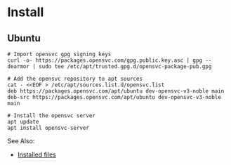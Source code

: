 # Install

## Ubuntu

    # Import opensvc gpg signing keys
    curl -o- https://packages.opensvc.com/gpg.public.key.asc | gpg --dearmor | sudo tee /etc/apt/trusted.gpg.d/opensvc-package-pub.gpg

    # Add the opensvc repository to apt sources
    cat - <<EOF > /etc/apt/sources.list.d/opensvc.list 
    deb https://packages.opensvc.com/apt/ubuntu dev-opensvc-v3-noble main
    deb-src https://packages.opensvc.com/apt/ubuntu dev-opensvc-v3-noble main

    # Install the opensvc server
    apt update
    apt install opensvc-server



<div class="warning">

See Also:

* [Installed files](agent.items.md)

</div>

